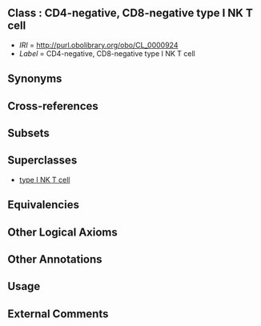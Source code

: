 
## Class : CD4-negative, CD8-negative type I NK T cell

 * *IRI* = http://purl.obolibrary.org/obo/CL_0000924
 * *Label* = CD4-negative, CD8-negative type I NK T cell

## Synonyms


## Cross-references


## Subsets


## Superclasses

 * [type I NK T cell](../../CL/21/CL_0000921.md)

## Equivalencies


## Other Logical Axioms


## Other Annotations


## Usage


## External Comments

